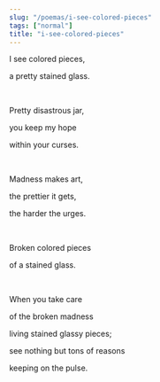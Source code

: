 ```yaml
---
slug: "/poemas/i-see-colored-pieces"
tags: ["normal"]
title: "i-see-colored-pieces"
---
```

I see colored pieces,

a pretty stained glass.

&nbsp;

Pretty disastrous jar,

you keep my hope

within your curses.

&nbsp;

Madness makes art,

the prettier it gets,

the harder the urges.

&nbsp;

Broken colored pieces

of a stained glass.

&nbsp;

When you take care

of the broken madness

living stained glassy pieces;

see nothing but tons of reasons

keeping on the pulse.